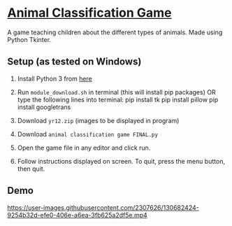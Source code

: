 [Animal Classification Game](https://github.com/ZSyeda1/12SDD-AT2)
===============

A game teaching children about the different types of animals. Made using Python Tkinter.


Setup (as tested on Windows)
---------------------------

1. Install Python 3 from [here](https://www.python.org/downloads/) 

2. Run `module_download.sh` in terminal (this will install pip packages)
   OR type the following lines into terminal:
   pip install tk
   pip install pillow
   pip install googletrans
   
4. Download `yr12.zip` (images to be displayed in program)

5. Download `animal classification game FINAL.py`
   
7. Open the game file in any editor and click run.

8. Follow instructions displayed on screen. To quit, press the menu button, then quit.


Demo
----------

https://user-images.githubusercontent.com/2307626/130682424-9254b32d-efe0-406e-a6ea-3fb625a2df5e.mp4
